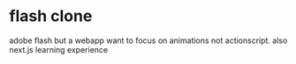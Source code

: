 # flash clone
adobe flash but a webapp
want to focus on animations not actionscript.
also next.js learning experience
